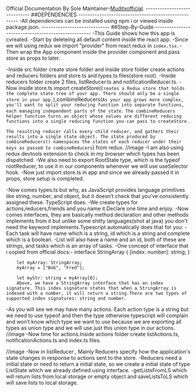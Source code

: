 Official Documentation By Sole Maintainer-[Muditxofficial](https://github.com/Muditxofficial).
----------------------------- ##DEPENDENCIES ----------------------------------------------------
-All dependencies can be installed using npm i or viewed inside package.json.
----------------------------- ##Step-By-Guide ---------------------------------------------------
-This Guide shows how this app is cvreated.
-Start by deleteing all default content inside the react app.
-Since we will using redux we import "provider" from react redux in `index.tsx`.
-Then wrap the App component inside the provider component and pass store as props to later.

-Inside src folder create store folder and inside store folder create actions and reducers folders and store.ts and types.ts files(store root).
-Inside reducers folder create 2 files, listReducer.ts and notificationReducer.ts.
-Now inside store.ts import createStore(`Creates a Redux store that holds the complete state tree of your app. There should only be a single store in your app.`),combineReducers(`As your app grows more complex, you'll want to split your reducing function into separate functions, each managing independent parts of the state.`
`The combineReducers helper function turns an object whose values are different reducing functions into a single reducing function you can pass to createStore.`

`The resulting reducer calls every child reducer, and gathers their results into a single state object. The state produced by combineReducers() namespaces the states of each reducer under their keys as passed to combineReducers`) from redux.
//image
-I am also using redux devtools extension to check in my browser which types has been dispatched.
-We also need to export RootState type, which is the typeof rootReducer, to use it in our components whenever we will use useSelector hook.
-Now just import store.ts in app and since we already passed it in props, store setup is completed.

-Now comes types.ts but why, as JavaScript provides language primitives like string, number, and object, but it doesn’t check that you’ve consistently assigned these. TypeScript does.
-We create types for actions,reducers,friends and you name it.Declare one time and enjoy.
-Now comes interfaces, they are basically method declaration and other methods implements from it but unlike some shitty languages(shot at java) you don't need the keyword implements.Typescript automatically does that for you.
-Each task will have name which is a string, id which is a string and complete which is a boolean.
-List will also have a name and an id, both of these are strings, and tasks which is an array of tasks.
-One concept of interface that i copied from official docs:-
interface StringArray {
[index: number]: string;
}

        let myArray: StringArray;
        myArray = ["Bob", "Fred"];

        let myStr: string = myArray[0];
        Above, we have a StringArray interface that has an index signature. This index signature states that when a StringArray is indexed with a number, it will return a string.There are two types of supported index signatures: string and number.

-As you will see we may have many actions. Each action type is a string but we need to use typeof and then the type otherwise typescript will complain and won’t know which type we want to use because we are exporting all types as union type and we will use just this union type in our actions.
//image
-Now time for actions.Inside actions folder create listActions.ts, notificationActions.ts and index.ts files.

//image
-Now in listReducer , Mainly Reducers specify how the application's state changes in response to actions sent to the store.
-Reducers need a initial state or need to return a initial state, so we create a initial state of type ListState which we already defined using interface.
-getListsFromLS which will return lists from local storage or empty object and saveListsToLS which will save lists to local storage.
